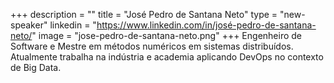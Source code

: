 +++
description = ""
title = "José Pedro de Santana Neto"
type = "new-speaker"
linkedin = "https://www.linkedin.com/in/josé-pedro-de-santana-neto/"
image = "jose-pedro-de-santana-neto.png"
+++
Engenheiro de Software e Mestre em métodos numéricos em sistemas distribuídos. Atualmente trabalha na indústria e academia aplicando DevOps no contexto de Big Data.